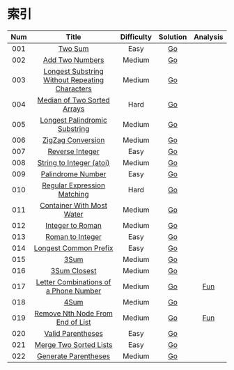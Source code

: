 # 索引

| Num | Title | Difficulty | Solution | Analysis |
|:------:|:------:|:------:|:------:|:------:|
|001|[Two Sum](https://leetcode.com/problems/two-sum/description/) | Easy | [Go](./problems/0001.two-sum/) |
|002|[Add Two Numbers](https://leetcode.com/problems/add-two-numbers/description/) | Medium|[Go](./problems/0002.add-two-numbers/)|
|003|[Longest Substring Without Repeating Characters](https://leetcode.com/problems/longest-substring-without-repeating-characters/description/) |Medium| [Go](./problems/0003.longest-substring-without-repeating-characters)|
|004|[Median of Two Sorted Arrays](https://leetcode.com/problems/median-of-two-sorted-arrays/description/) | Hard|[Go](./problems/0004.median-of-two-sorted-arrays)|
|005|[Longest Palindromic Substring](https://leetcode.com/problems/longest-palindromic-substring/description/) | Medium|[Go](./problems/0005.longest-palindromic-substring)|
|006|[ZigZag Conversion](https://leetcode.com/problems/zigzag-conversion/description/) |Medium| [Go](./problems/0006.zigzag-conversion)|
|007|[Reverse Integer](https://leetcode.com/problems/reverse-integer/description/) | Easy|[Go](./problems/0007.reverse-integer)|
|008|[String to Integer (atoi)](https://leetcode.com/problems/string-to-integer-atoi/description/) | Medium|[Go](./problems/0008.string-to-integer)|
|009|[Palindrome Number](https://leetcode.com/problems/palindrome-number/description/) | Easy|[Go](./problems/0009.palindrome-number)|
|010|[Regular Expression Matching](https://leetcode.com/problems/regular-expression-matching/description/) | Hard|[Go](./problems/0010.regular-expression-matching)|
|011|[Container With Most Water](https://leetcode.com/problems/container-with-most-water/description/) | Medium|[Go](./problems/0011.container-with-most-water)|
|012|[Integer to Roman](https://leetcode.com/problems/integer-to-roman/description/) | Medium|[Go](./problems/0012.integer-to-roman)|
|013|[Roman to Integer](https://leetcode.com/problems/roman-to-integer/description/) | Easy|[Go](./problems/0013.roman-to-integer)|
|014|[Longest Common Prefix](https://leetcode.com/problems/longest-common-prefix/description/) | Easy|[Go](./problems/0014.longest-common-prefix)|
|015|[3Sum](https://leetcode.com/problems/3sum/description/) | Medium|[Go](./problems/0015.3sum)|
|016|[3Sum Closest](https://leetcode.com/problems/3sum-closest/description/) | Medium|[Go](./problems/0016.3sum-closest)|
|017|[Letter Combinations of a Phone Number](https://leetcode.com/problems/letter-combinations-of-a-phone-number/description/) | Medium|[Go](./problems/0017.letter-combinations-of-a-phone-number)| [Fun](http://cuihao.fun/ports/17.letter-combinations-of-a-phone-number/)
|018|[4Sum](https://leetcode.com/problems/4sum/description/) | Medium|[Go](./problems/0018.4sum)| []()
|019|[Remove Nth Node From End of List](https://leetcode.com/problems/remove-nth-node-from-end-of-list/description/) | Medium|[Go](./problems/0019.remove-nth-node-from-end-of-list)| [Fun](http://cuihao.fun/ports/19.remove-nth-node-from-end-of-list/)
|020|[Valid Parentheses](https://leetcode.com/problems/valid-parentheses/description/) | Easy|[Go](./problems/0020.valid-parentheses)| []()
|021|[Merge Two Sorted Lists](https://leetcode.com/problems/merge-two-sorted-lists/description/) | Easy|[Go](./problems/0021.merge-two-sorted-lists)| []()
|022|[Generate Parentheses](https://leetcode.com/problems/generate-parentheses/description/) | Medium|[Go](./problems/0022.generate-parentheses)| []()
